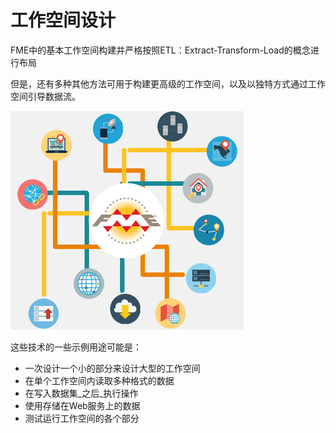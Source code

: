 # 工作空间设计

FME中的基本工作空间构建并严格按照ETL：Extract-Transform-Load的概念进行布局

但是，还有多种其他方法可用于构建更高级的工作空间，以及以独特方式通过工作空间引导数据流。

![](../.gitbook/assets/img3.000.workspacedesign.png)

这些技术的一些示例用途可能是：

* 一次设计一个小的部分来设计大型的工作空间
* 在单个工作空间内读取多种格式的数据
* 在写入数据集_之后_执行操作 
* 使用存储在Web服务上的数据
* 测试运行工作空间的各个部分

